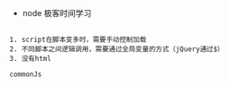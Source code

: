 * node 极客时间学习
```

1. script在脚本变多时，需要手动控制加载
2. 不同脚本之间逻辑调用，需要通过全局变量的方式（jQuery通过$）
3. 没有html

commonJs

```